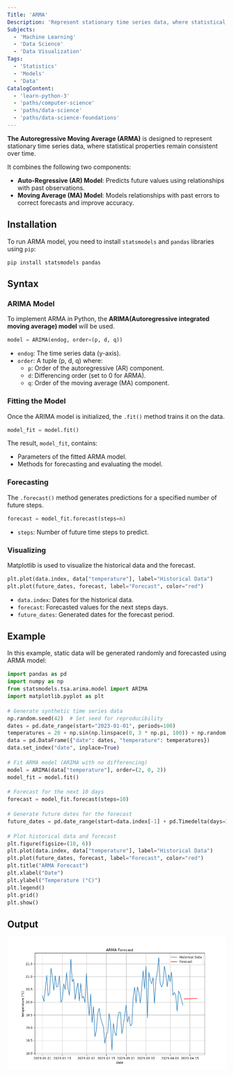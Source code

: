 ```yaml
---
Title: 'ARMA'
Description: 'Represent stationary time series data, where statistical properties remain consistent over time.'
Subjects:
  - 'Machine Learning'
  - 'Data Science'
  - 'Data Visualization'
Tags:
  - 'Statistics'
  - 'Models'
  - 'Data'
CatalogContent:
  - 'learn-python-3'
  - 'paths/computer-science'
  - 'paths/data-science'
  - 'paths/data-science-foundations'
---
```


**The Autoregressive Moving Average (ARMA)** is designed to represent stationary time series data, where statistical properties remain consistent over time.

It combines the following two components:
  - **Auto-Regressive (AR) Model**: Predicts future values using relationships with past observations.
  - **Moving Average (MA) Model**: Models relationships with past errors to correct forecasts and improve accuracy.

## Installation

To run ARMA model, you need to install `statsmodels` and `pandas` libraries using `pip`:

```shell
pip install statsmodels pandas
```

## Syntax

### ARIMA Model

To implement ARMA in Python, the **ARIMA(Autoregressive integrated moving average) model** will be used.

```py
model = ARIMA(endog, order=(p, d, q))
```

- `endog`: The time series data (y-axis).
- `order`: A tuple (p, d, q) where:
  - `p`: Order of the autoregressive (AR) component.
  - `d`: Differencing order (set to 0 for ARMA).
  - `q`: Order of the moving average (MA) component.

### Fitting the Model

Once the ARIMA model is initialized, the `.fit()` method trains it on the data.

```py
model_fit = model.fit()
```

The result, `model_fit`, contains:
- Parameters of the fitted ARMA model.
- Methods for forecasting and evaluating the model.

### Forecasting

The `.forecast()` method generates predictions for a specified number of future steps.

```py
forecast = model_fit.forecast(steps=n)
```

- `steps`: Number of future time steps to predict.

### Visualizing

Matplotlib is used to visualize the historical data and the forecast.

```py
plt.plot(data.index, data["temperature"], label="Historical Data")
plt.plot(future_dates, forecast, label="Forecast", color="red")
```

- `data.index`: Dates for the historical data.
- `forecast`: Forecasted values for the next steps days.
- `future_dates`: Generated dates for the forecast period.

## Example

In this example, static data will be generated randomly and forecasted using ARMA model:

```py
import pandas as pd
import numpy as np
from statsmodels.tsa.arima.model import ARIMA
import matplotlib.pyplot as plt

# Generate synthetic time series data
np.random.seed(42)  # Set seed for reproducibility
dates = pd.date_range(start="2023-01-01", periods=100)
temperatures = 20 + np.sin(np.linspace(0, 3 * np.pi, 100)) + np.random.normal(0, 0.5, 100)
data = pd.DataFrame({"date": dates, "temperature": temperatures})
data.set_index("date", inplace=True)

# Fit ARMA model (ARIMA with no differencing)
model = ARIMA(data["temperature"], order=(2, 0, 2))
model_fit = model.fit()

# Forecast for the next 10 days
forecast = model_fit.forecast(steps=10)

# Generate future dates for the forecast
future_dates = pd.date_range(start=data.index[-1] + pd.Timedelta(days=1), periods=10)

# Plot historical data and forecast
plt.figure(figsize=(10, 6))
plt.plot(data.index, data["temperature"], label="Historical Data")
plt.plot(future_dates, forecast, label="Forecast", color="red")
plt.title("ARMA Forecast")
plt.xlabel("Date")
plt.ylabel("Temperature (°C)")
plt.legend()
plt.grid()
plt.show()
```

## Output
![ARMA Forecast](https://raw.githubusercontent.com/Codecademy/docs/main/media/arma-forecast-example.png)
